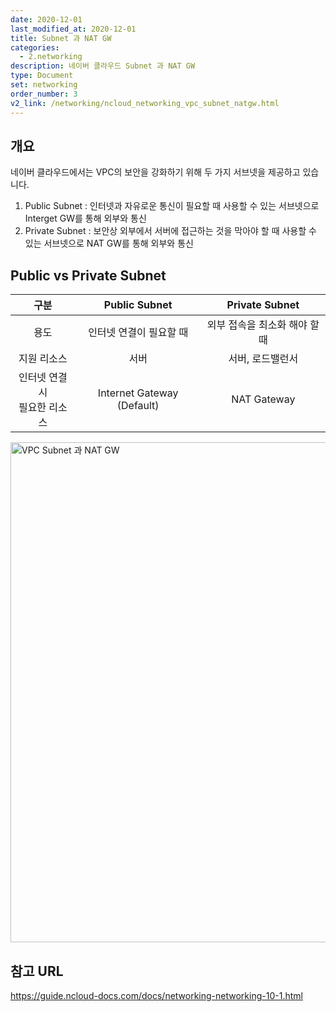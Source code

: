 ```yaml
---
date: 2020-12-01
last_modified_at: 2020-12-01
title: Subnet 과 NAT GW
categories:
  - 2.networking
description: 네이버 클라우드 Subnet 과 NAT GW
type: Document
set: networking
order_number: 3
v2_link: /networking/ncloud_networking_vpc_subnet_natgw.html
---
```


## 개요
네이버 클라우드에서는 VPC의 보안을 강화하기 위해 두 가지 서브넷을 제공하고 있습니다.

1. Public Subnet : 인터넷과 자유로운 통신이 필요할 때 사용할 수 있는 서브넷으로 Interget GW를 통해 외부와 통신
2. Private Subnet : 보안상 외부에서 서버에 접근하는 것을 막아야 할 때 사용할 수 있는 서브넷으로 NAT GW를 통해 외부와 통신

## Public vs Private Subnet

| 구분 | Public Subnet | Private Subnet |
| :----: | :----: | :-----: |
| 용도 | 인터넷 연결이 필요할 때 | 외부 접속을 최소화 해야 할 때 |
| 지원 리소스 | 서버 | 서버, 로드밸런서 |
| 인터넷 연결 시<br>필요한 리소스 | Internet Gateway (Default) | NAT Gateway |


<img src="/images/ncp_vpc_subnet_natgw.png" alt="VPC Subnet 과 NAT GW" style="width:800px;align:center">

## 참고 URL
<a href="https://guide.ncloud-docs.com/docs/networking-networking-10-1" target="_blank" style="word-break:break-all;">https://guide.ncloud-docs.com/docs/networking-networking-10-1.html</a>
